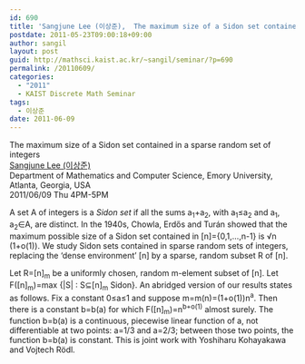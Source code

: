 ```yaml
---
id: 690
title: 'Sangjune Lee (이상준),  The maximum size of a Sidon set contained in a sparse random set of integers'
postdate: 2011-05-23T09:00:18+09:00
author: sangil
layout: post
guid: http://mathsci.kaist.ac.kr/~sangil/seminar/?p=690
permalink: /20110609/
categories:
  - "2011"
  - KAIST Discrete Math Seminar
tags:
  - 이상준
date: 2011-06-09
---
```

<div class="talk">
  The maximum size of a Sidon set contained in a sparse random set of integers
</div>

<div class="speaker">
  <a href="http://www.mathcs.emory.edu/students.php">Sangjune Lee (이상준)</a><br /> Department of Mathematics and Computer Science, Emory University, Atlanta, Georgia, USA
</div>

<div class="date">
  2011/06/09 Thu 4PM-5PM
</div>

<div class="abstract">
  <p>
    A set A of integers is a <em>Sidon set</em> if all the sums a<sub>1</sub>+a<sub>2</sub>, with a<sub>1</sub>≤a<sub>2</sub> and a<sub>1</sub>, a<sub>2</sub>∈A, are distinct. In the 1940s, Chowla, Erdős and Turán showed that the maximum possible size of a Sidon set contained in [n]={0,1,&#8230;,n-1} is √n (1+o(1)). We study Sidon sets contained in sparse random sets of integers, replacing the ‘dense environment’ [n] by a sparse, random subset R of [n].
  </p>
  
  <p>
    Let R=[n]<sub>m</sub> be a uniformly chosen, random m-element subset of [n]. Let F([n]<sub>m</sub>)=max {|S| : S⊆[n]<sub>m</sub> Sidon}. An abridged version of our results states as follows. Fix a constant 0≤a≤1 and suppose m=m(n)=(1+o(1))n<sup>a</sup>. Then there is a constant b=b(a) for which F([n]<sub>m</sub>)=n<sup>b+o(1)</sup> almost surely. The function b=b(a) is a continuous, piecewise linear function of a, not differentiable at two points: a=1/3 and a=2/3; between those two points, the function b=b(a) is constant. This is joint work with Yoshiharu Kohayakawa and Vojtech Rödl.
  </p>
</div>